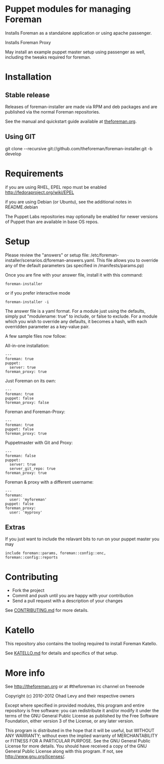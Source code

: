 # Puppet modules for managing Foreman

Installs Foreman as a standalone application or using apache passenger.

Installs Foreman Proxy

May install an example puppet master setup using passenger as well, including the tweaks required for foreman.


# Installation

## Stable release

Releases of foreman-installer are made via RPM and deb packages and are
published via the normal Foreman repositories.

See the manual and quickstart guide available at [theforeman.org](http://theforeman.org/).

## Using GIT

git clone --recursive git://github.com/theforeman/foreman-installer.git -b develop

# Requirements

if you are using RHEL, EPEL repo must be enabled <http://fedoraproject.org/wiki/EPEL>

if you are using Debian (or Ubuntu), see the additional notes in README.debian

The Puppet Labs repositories may optionally be enabled for newer versions of Puppet
than are available in base OS repos.

# Setup

Please review the "answers" or setup file: /etc/foreman-installer/scenarios.d/foreman-answers.yaml. This file allows
you to override any of the default parameters (as specified in <module>/manifests/params.pp)

Once you are fine with your answer file, install it with this command:

    foreman-installer

or if you prefer interactive mode

    foreman-installer -i


The answer file is a yaml format. For a module just using the defaults, simply put
"modulename: true" to include, or false to exclude. For a module which you wish to
override any defaults, it becomes a hash, with each overridden parameter as a key-value
pair.

A few sample files now follow:

All-in-one installation:

    ---
    foreman: true
    puppet:
      server: true
    foreman_proxy: true

Just Foreman on its own:

    ---
    foreman: true
    puppet: false
    foreman_proxy: false

Foreman and Foreman-Proxy:

    ---
    foreman: true
    puppet: false
    foreman_proxy: true

Puppetmaster with Git and Proxy:

    ---
    foreman: false
    puppet:
      server: true
      server_git_repo: true
    foreman_proxy: true

Foreman & proxy with a different username:

    ---
    foreman:
      user: 'myforeman'
    puppet: false
    foreman_proxy:
      user: 'myproxy'

Extras
------

If you just want to include the relavant bits to run on your puppet master you may

    include foreman::params, foreman::config::enc, foreman::config::reports

# Contributing

* Fork the project
* Commit and push until you are happy with your contribution
* Send a pull request with a description of your changes

See [CONTRIBUTING.md](/CONTRIBUTING.md) for more details.

# Katello

This repository also contains the tooling required to install Foreman Katello.

See [KATELLO.md](/KATELLO.md) for details and specifics of that setup.

# More info

See http://theforeman.org or at #theforeman irc channel on freenode

Copyright (c) 2010-2012 Ohad Levy and their respective owners

Except where specified in provided modules, this program and entire
repository is free software: you can redistribute it and/or modify
it under the terms of the GNU General Public License as published by
the Free Software Foundation, either version 3 of the License, or
any later version.

This program is distributed in the hope that it will be useful,
but WITHOUT ANY WARRANTY; without even the implied warranty of
MERCHANTABILITY or FITNESS FOR A PARTICULAR PURPOSE.  See the
GNU General Public License for more details.
You should have received a copy of the GNU General Public License
along with this program.  If not, see <http://www.gnu.org/licenses/>.
